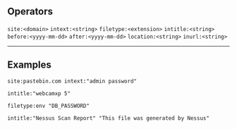 ## Operators

`site:<domain>`
`intext:<string>`
`filetype:<extension>`
`intitle:<string>`
`before:<yyyy-mm-dd>`
`after:<yyyy-mm-dd>`
`location:<string>`
`inurl:<string>`

___

## Examples

```
site:pastebin.com intext:"admin password"
```
```
intitle:"webcamxp 5"
```
```
filetype:env "DB_PASSWORD"
```
```
intitle:"Nessus Scan Report" "This file was generated by Nessus"
```